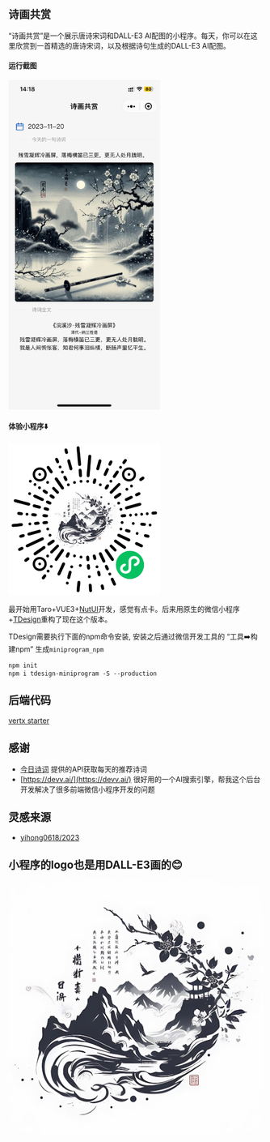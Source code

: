 ## 诗画共赏

“诗画共赏”是一个展示唐诗宋词和DALL-E3 AI配图的小程序。每天，你可以在这里欣赏到一首精选的唐诗宋词，以及根据诗句生成的DALL-E3 AI配图。

#### 运行截图

<img src="./assets/screen_shot.jpeg" alt="诗画共赏" width=300px/>

#### 体验小程序⬇️

<img src="./assets/gh_71c17530cffe_1280.jpg" alt="诗画共赏" width=300px/>

最开始用Taro+VUE3+[NutUI](https://nutui.jd.com/taro/vue/4x/#/zh-CN/guide/intro)开发，感觉有点卡。后来用原生的微信小程序+[TDesign](https://tdesign.tencent.com/miniprogram/overview)重构了现在这个版本。

TDesign需要执行下面的npm命令安装, 安装之后通过微信开发工具的 “工具➡️构建npm” 生成`miniprogram_npm`
```
npm init
npm i tdesign-miniprogram -S --production
```

## 后端代码

[vertx starter](https://github.com/yangchuang/vertx-starter)

## 感谢 

- [今日诗词](https://www.jinrishici.com/) 提供的API获取每天的推荐诗词
- [https://devv.ai/](https://devv.ai/) 很好用的一个AI搜索引擎，帮我这个后台开发解决了很多前端微信小程序开发的问题

## 灵感来源

- [yihong0618/2023](https://github.com/yihong0618/2023)

## 小程序的logo也是用DALL-E3画的😊
![logo](./assets/daily_poetry_logo.jpeg)